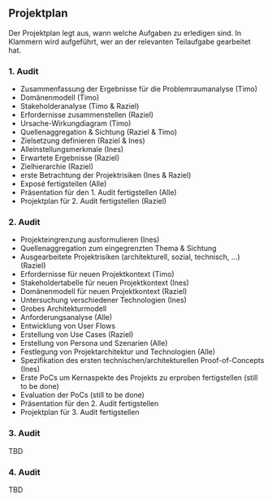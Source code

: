 ## Projektplan

Der Projektplan legt aus, wann welche Aufgaben zu erledigen sind. In Klammern wird aufgeführt, wer an der relevanten Teilaufgabe gearbeitet hat.

### 1. Audit

- Zusammenfassung der Ergebnisse für die Problemraumanalyse (Timo)
- Domänenmodell (Timo)
- Stakeholderanalyse (Timo & Raziel)
- Erfordernisse zusammenstellen (Raziel)
- Ursache-Wirkungdiagram (Timo)
- Quellenaggregation & Sichtung (Raziel & Timo)
- Zielsetzung definieren (Raziel & Ines)
- Alleinstellungsmerkmale (Ines)
- Erwartete Ergebnisse (Raziel)
- Zielhierarchie (Raziel)
- erste Betrachtung der Projektrisiken (Ines & Raziel)
- Exposé fertigstellen (Alle)
- Präsentation für den 1. Audit fertigstellen (Alle)
- Projektplan für 2. Audit fertigstellen (Raziel)

### 2. Audit

- Projekteingrenzung ausformulieren (Ines)
- Quellenaggregation zum eingegrenzten Thema & Sichtung
- Ausgearbeitete Projektrisiken (architekturell, sozial, technisch, ...) (Raziel)
- Erfordernisse für neuen Projektkontext (Timo)
- Stakeholdertabelle für neuen Projektkontext (Ines)
- Domänenmodell für neuen Projektkontext (Raziel)
- Untersuchung verschiedener Technologien (Ines)
- Grobes Architekturmodell
- Anforderungsanalyse (Alle)
- Entwicklung von User Flows
- Erstellung von Use Cases (Raziel)
- Erstellung von Persona und Szenarien (Alle)
- Festlegung von Projektarchitektur und Technologien (Alle)
- Spezifikation des ersten technischen/architekturellen Proof-of-Concepts (Ines)
- Erste PoCs um Kernaspekte des Projekts zu erproben fertigstellen (still to be done)
- Evaluation der PoCs (still to be done)
- Präsentation für den 2. Audit fertigstellen
- Projektplan für 3. Audit fertigstellen

### 3. Audit

TBD

### 4. Audit

TBD

